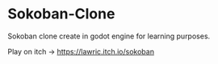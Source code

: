 # Sokoban-Clone
Sokoban clone create in godot engine for learning purposes.

Play on itch -> https://lawric.itch.io/sokoban 
